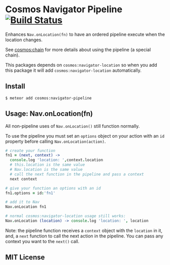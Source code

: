 # Cosmos Navigator Pipeline [![Build Status](https://travis-ci.org/elidoran/cosmos-navigator-pipeline.svg?branch=master)](https://travis-ci.org/elidoran/cosmos-navigator-pipeline)

Enhances `Nav.onLocation(fn)` to have an ordered pipeline execute when the location changes.

See [cosmos:chain](https://github.com/elidoran/cosmos-chain) for more details about using the pipeline (a special chain).

This packages depends on `cosmos:navigator-location` so when you add this package it will add `cosmos:navigator-location` automatically.

## Install

    $ meteor add cosmos:navigator-pipeline

## Usage: Nav.onLocation(fn)

All non-pipeline uses of `Nav.onLocation()` still function normally.

To use the pipeline you must set an `options` object on your action with an `id` property before calling `Nav.onLocation(action)`.

```coffeescript
# create your function
fn1 = (next, context) ->
  console.log 'location: ',context.location
  # this.location is the same value
  # Nav.location is the same value
  # call the next function in the pipeline and pass a context
  next context

# give your function an options with an id
fn1.options = id:'fn1'

# add it to Nav
Nav.onLocation fn1

# normal cosmos:navigator-location usage still works:
Nav.onLocation (location) -> console.log 'location: ', location
```

Note: the pipeline function receives a `context` object with the `location` in it, and, a `next` function to call the next action in the pipeline. You can pass any context you want to the `next()` call.

## MIT License
